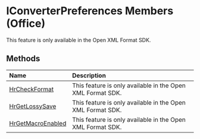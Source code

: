 
# IConverterPreferences Members (Office)
This feature is only available in the Open XML Format SDK.

## Methods



|**Name**|**Description**|
|:-----|:-----|
| [HrCheckFormat](fe68ef42-c50b-e27b-2080-3f80d0204ec3.md)|This feature is only available in the Open XML Format SDK.|
| [HrGetLossySave](272d52de-e118-fe90-8e6f-adccd57e4ebc.md)|This feature is only available in the Open XML Format SDK.|
| [HrGetMacroEnabled](9691bd3f-ba8d-87d8-cf2c-7e6b4cdce68d.md)|This feature is only available in the Open XML Format SDK.|
